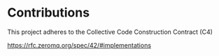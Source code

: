 # Contributions

This project adheres to the Collective Code Construction Contract (C4)

https://rfc.zeromq.org/spec/42/#implementations
